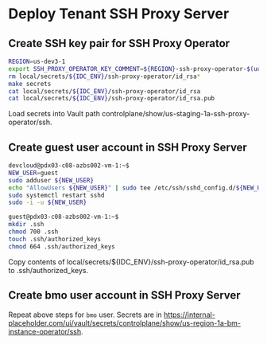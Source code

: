 # Deploy Tenant SSH Proxy Server

## Create SSH key pair for SSH Proxy Operator

```bash
REGION=us-dev3-1
export SSH_PROXY_OPERATOR_KEY_COMMENT=${REGION}-ssh-proxy-operator-$(uuidgen | head -c 8)
rm local/secrets/${IDC_ENV}/ssh-proxy-operator/id_rsa*
make secrets
cat local/secrets/${IDC_ENV}/ssh-proxy-operator/id_rsa
cat local/secrets/${IDC_ENV}/ssh-proxy-operator/id_rsa.pub
```

Load secrets into Vault path controlplane/show/us-staging-1a-ssh-proxy-operator/ssh.

## Create guest user account in SSH Proxy Server

```bash
devcloud@pdx03-c08-azbs002-vm-1:~$
NEW_USER=guest
sudo adduser ${NEW_USER}
echo "AllowUsers ${NEW_USER}" | sudo tee /etc/ssh/sshd_config.d/${NEW_USER}.conf
sudo systemctl restart sshd
sudo -i -u ${NEW_USER}

guest@pdx03-c08-azbs002-vm-1:~$
mkdir .ssh
chmod 700 .ssh
touch .ssh/authorized_keys
chmod 664 .ssh/authorized_keys
```

Copy contents of local/secrets/${IDC_ENV}/ssh-proxy-operator/id_rsa.pub to .ssh/authorized_keys.

## Create bmo user account in SSH Proxy Server

Repeat above steps for `bmo` user.
Secrets are in https://internal-placeholder.com/ui/vault/secrets/controlplane/show/us-region-1a-bm-instance-operator/ssh.
